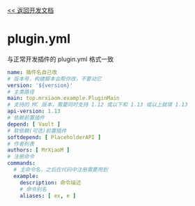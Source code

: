 [<< 返回开发文档](README.md)

# plugin.yml

与正常开发插件的 plugin.yml 格式一致

```yaml
name: 插件名自己改
# 版本号，构建脚本会帮你改，不要动它
version: '${version}'
# 主类路径
main: top.mrxiaom.example.PluginMain
# 支持的 MC 版本，需要同时支持 1.12 或以下和 1.13 或以上就填 1.13
api-version: 1.13
# 依赖前置插件
depend: [ Vault ]
# 软依赖(可选)前置插件
softdepend: [ PlaceholderAPI ]
# 作者列表
authors: [ MrXiaoM ]
# 注册命令
commands:
  # 主命令名，之后在代码中注册需要用到
  example:
    description: 命令描述
    # 命令别名
    aliases: [ ex, e ]

```
